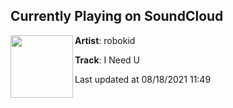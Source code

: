 ## Currently Playing on SoundCloud

[<img align="left" width="100" src="https://i1.sndcdn.com/artworks-000133487530-gfefy1-t500x500.jpg">](https://soundcloud.com/robokidonline/i-need-u)

**Artist**: robokid 

**Track**: I Need U

Last updated at 08/18/2021 11:49

